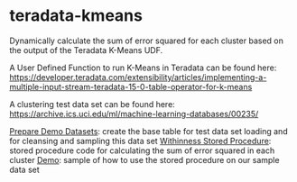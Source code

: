 # teradata-kmeans
Dynamically calculate the sum of error squared for each cluster based on the output of the Teradata K-Means UDF.

A User Defined Function to run K-Means in Teradata can be found here: https://developer.teradata.com/extensibility/articles/implementing-a-multiple-input-stream-teradata-15-0-table-operator-for-k-means

A clustering test data set can be found here: https://archive.ics.uci.edu/ml/machine-learning-databases/00235/

[Prepare Demo Datasets](test_data_set_up.sql): create the base table for test data set loading and for cleansing and sampling this data set
[Withinness Stored Procedure](sum_error_squared_sp.sql): stored procedure code for calculating the sum of error squared in each cluster
[Demo](run_and_interpret_results.sql): sample of how to use the stored procedure on our sample data set
